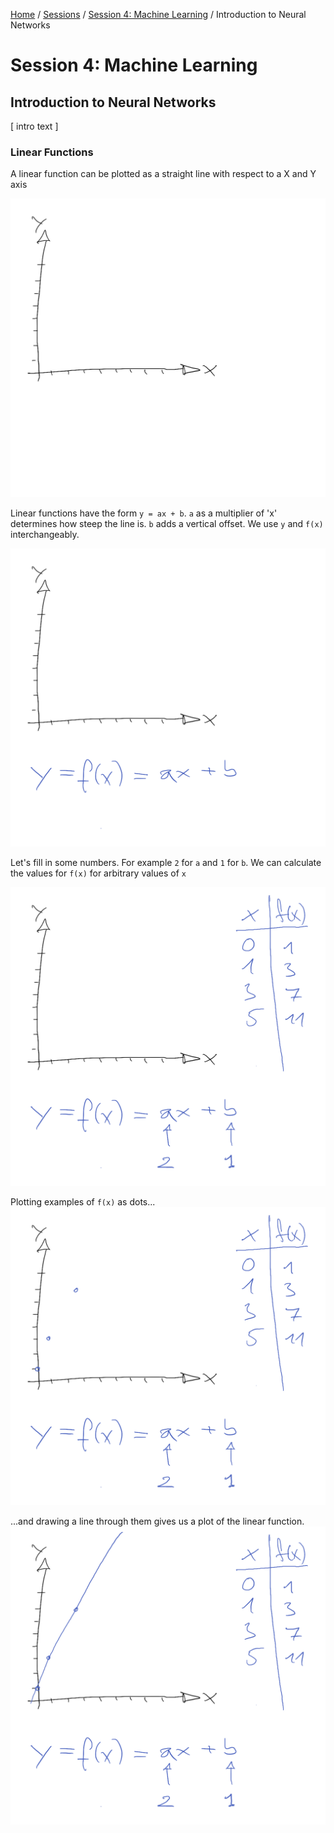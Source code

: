 [Home](../../../README.md) / [Sessions](../../README.md) / [Session 4: Machine Learning](../README.md) / Introduction to Neural Networks

# Session 4: Machine Learning

## Introduction to Neural Networks

[ intro text ]



### Linear Functions


A linear function can be plotted as a straight line with respect to a X and Y axis

![](sketches/01-01.png)

Linear functions have the form `y = ax + b`. `a` as a multiplier of 'x' determines how steep the line is. `b` adds a vertical offset. We use `y` and `f(x)` interchangeably.

![](sketches/01-02.png)

Let's fill in some numbers. For example `2` for `a` and `1` for `b`. We can calculate the values for `f(x)` for arbitrary values of `x`

![](sketches/01-03.png)

Plotting examples of `f(x)` as dots...
![](sketches/01-04.png)



...and drawing a line through them gives us a plot of the linear function.
![](sketches/01-05.png)

